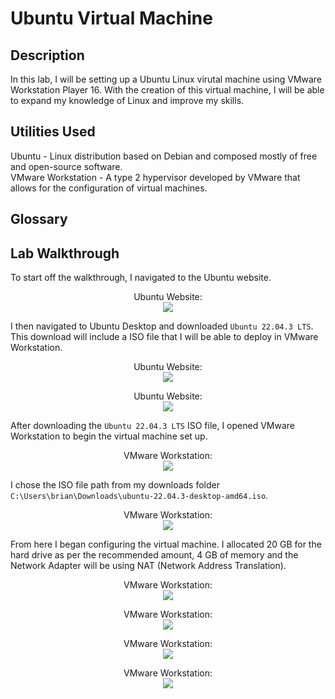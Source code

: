 <h1>Ubuntu Virtual Machine</h1>

<h2>Description</h2>

In this lab, I will be setting up a Ubuntu Linux virutal machine using VMware Workstation Player 16. With the creation of this virtual machine, I will be able to expand my knowledge of Linux and improve my skills. </br>

<h2>Utilities Used</h2>
Ubuntu - Linux distribution based on Debian and composed mostly of free and open-source software. </br>
VMware Workstation - A type 2 hypervisor developed by VMware that allows for the configuration of virtual machines. 

<h2>Glossary</h2>

<h2>Lab Walkthrough</h2>

To start off the walkthrough, I navigated to the Ubuntu website. </br>

<p align="center">
Ubuntu Website: <br/>
<img src="https://i.imgur.com/2RS8hUR.png" 
  </p>
</br>

I then navigated to Ubuntu Desktop and downloaded `Ubuntu 22.04.3 LTS`. This download will include a ISO file that I will be able to deploy in VMware Workstation. </br>

<p align="center">
Ubuntu Website: <br/>
<img src="https://i.imgur.com/fVS68Gt.png" 
  </p>
</br>

<p align="center">
Ubuntu Website: <br/>
<img src="https://i.imgur.com/ZWEzbff.png" 
  </p>
</br>

After downloading the `Ubuntu 22.04.3 LTS` ISO file, I opened VMware Workstation to begin the virtual machine set up. </br>

<p align="center">
VMware Workstation: <br/>
<img src="https://i.imgur.com/OyvVc9d.png" 
  </p>
</br>

I chose the ISO file path from my downloads folder `C:\Users\brian\Downloads\ubuntu-22.04.3-desktop-amd64.iso`. </br>

<p align="center">
VMware Workstation: <br/>
<img src="https://i.imgur.com/B2bHD3T.png" 
  </p>
</br>

From here I began configuring the virtual machine. I allocated 20 GB for the hard drive as per the recommended amount, 4 GB of memory and the Network Adapter will be using NAT (Network Address Translation). </br>

<p align="center">
VMware Workstation: <br/>
<img src="https://i.imgur.com/we8ZC4p.png" 
  </p>
</br>

<p align="center">
VMware Workstation: <br/>
<img src="https://i.imgur.com/uOR8b6a.png" 
  </p>
</br>

<p align="center">
VMware Workstation: <br/>
<img src="https://i.imgur.com/EkbpcH8.png" 
  </p>
</br>

<p align="center">
VMware Workstation: <br/>
<img src="https://i.imgur.com/RKydOut.png" 
  </p>
</br>
